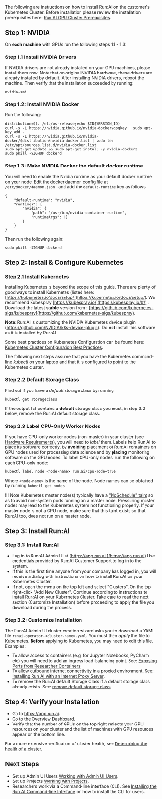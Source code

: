 The following are instructions on how to install Run:AI on the customer's Kubernetes Cluster. Before installation please review the installation prerequisites here: [Run AI GPU Cluster Prerequisites](cluster-prerequisites.md).


## Step 1: NVIDIA

On __each machine__ with GPUs run the following steps 1.1 - 1.3:

### Step 1.1 Install NVIDIA Drivers

If NVIDIA drivers are not already installed on your GPU machines, please install them now. Note that on original NVIDIA hardware, these drivers are already installed by default. 
After installing NVIDIA drivers, reboot the machine. Then verify that the installation succeeded by running:

    nvidia-smi

### Step 1.2: Install NVIDIA Docker

Run the following:

    distribution=$(. /etc/os-release;echo $ID$VERSION_ID)
    curl -s -L https://nvidia.github.io/nvidia-docker/gpgkey | sudo apt-key add -
    curl -s -L https://nvidia.github.io/nvidia-docker/$distribution/nvidia-docker.list | sudo tee /etc/apt/sources.list.d/nvidia-docker.list
    sudo apt-get update && sudo apt-get install -y nvidia-docker2
    sudo pkill -SIGHUP dockerd

### Step 1.3: Make NVIDIA Docker the default docker runtime

You will need to enable the Nvidia runtime as your default docker runtime on your node. Edit the docker daemon config file at ``/etc/docker/daemon.json `` and add the ``default-runtime`` key as follows: 

    {
        "default-runtime": "nvidia",
        "runtimes": {
            "nvidia": {
                "path": "/usr/bin/nvidia-container-runtime",
                "runtimeArgs": []
            }
        }
    }

Then run the following again:

    sudo pkill -SIGHUP dockerd


## Step 2: Install & Configure Kubernetes

### Step 2.1 Install Kubernetes

Installing Kubernetes is beyond the scope of this guide. There are plenty of good ways to install Kubernetes (listed here: [https://kubernetes.io/docs/setup/](https://kubernetes.io/docs/setup/). We recommend Kubespray [https://kubespray.io/](https://kubespray.io/#/) . Download the latest __stable__ version from  : [https://github.com/kubernetes-sigs/kubespray](https://github.com/kubernetes-sigs/kubespray). 

__Note__: Run:AI is customizing the NVIDIA Kubernetes device plugin (<https://github.com/NVIDIA/k8s-device-plugin>). Do __not__ install this software as it is installed by Run:AI. 

Some best practices on Kubernetes Configuration can be found here: [Kubernetes Cluster Configuration Best Practices](kubernetes-config-best-practices.md).

The following next steps assume that you have the Kubernetes command-line _kubectl_ on your laptop and that it is configured to point to the Kubernetes cluster.

### Step 2.2 Default Storage Class

Find out if you have a _default_ storage class by running

    kubectl get storageclass

If the output list contains a __default__ storage class you must, in step 3.2 below, remove the Run:AI default storage class.

### Step 2.3 Label CPU-Only Worker Nodes

If you have CPU-only worker nodes (non-master) in your cluster (see [Hardware Requirements](../Run-AI-GPU-Cluster-Prerequisites/#hardware-requirements)), you will need to _label_ them. Labels help Run:AI to place its software correctly, by __avoiding__ placement of Run:AI containers on GPU nodes used for processing data science and by __placing__ monitoring software on the GPU nodes. To label CPU-only nodes, run the following on each CPU-only node:

    kubectl label node <node-name> run.ai/cpu-node=true

Where ``<node-name>`` is the name of the node. Node names can be obtained by running ``kubectl get nodes``

!!! Note
    Kubernetes master node(s) typically have a ["NoSchedule" taint](https://kubernetes.io/docs/concepts/scheduling-eviction/taint-and-toleration/) so as to avoid non-system pods running on a master node. Pressuring master nodes may lead to the Kubernetes system not functioning properly. If your master node is not a GPU node, make sure that this taint exists so that Run:AI too, does not run on a master node.

## Step 3: Install Run:AI

### Step 3.1: Install Run:AI

*   Log in to Run:AI Admin UI at [https://app.run.ai.](https://app.run.ai) Use credentials provided by Run:AI Customer Support to log in to the system.
*   If this is the first time anyone from your company has logged in, you will receive a dialog with instructions on how to install Run:AI on your Kubernetes Cluster.
*   If not, open the menu on the top left and select "Clusters". On the top right-click "Add New Cluster". Continue according to instructions to install Run:AI on your Kubernetes Cluster. Take care to read the next section (Customize Installation) before proceeding to apply the file you download during the process.

### Step 3.2: Customize Installation

The Run:AI Admin UI cluster creation wizard asks you to download a YAML file ``runai-operator-<cluster-name>.yaml``. You must then _apply_ the file to Kubernetes. __Before__ applying to Kubernetes, you may need to edit this file. Examples:

* To allow access to containers (e.g. for Jupyter Notebooks, PyCharm etc) you will need to add an ingress load-balancing point. See: [Exposing Ports from Researcher Containers](allow-external-access-to-containers.md).
* To allow outbound internet connectivity in a proxied environment. See: [Installing Run AI with an Internet Proxy Server](proxy-server.md).
* To remove the Run:AI default Storage Class if a default storage class already exists. See: [remove default storage class](../cluster-troubleshooting/#internal-database-has-not-started).

## Step 4: Verify your Installation

*   Go to <https://app.run.ai>.
*   Go to the Overview Dashboard.
*   Verify that the number of GPUs on the top right reflects your GPU resources on your cluster and the list of machines with GPU resources appear on the bottom line.

For a more extensive verification of cluster health, see [Determining the health of a cluster](../cluster-troubleshooting/#determining-the-health-of-a-runai-cluster).

## Next Steps

* Set up Admin UI Users [Working with Admin UI Users](../Admin-User-Interface-Setup/Adding-Updating-and-Deleting-Admin-UI-Users.md).
* Set up Projects [Working with Projects](../Admin-User-Interface-Setup/Working-with-Projects.md).
* Researchers work via a Command-line interface (CLI). See  [Installing the Run AI Command-line Interface](../Researcher-Setup/cli-install.md) on how to install the CLI for users.
